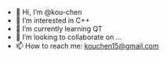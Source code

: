 - 👋 Hi, I’m @kou-chen
- 👀 I’m interested in C++
- 🌱 I’m currently learning QT
- 💞️ I’m looking to collaborate on ...
- 📫 How to reach me: kouchen15@gmail.com

<!---
kou-chen/kou-chen is a ✨ special ✨ repository because its `README.md` (this file) appears on your GitHub profile.
You can click the Preview link to take a look at your changes.
--->
